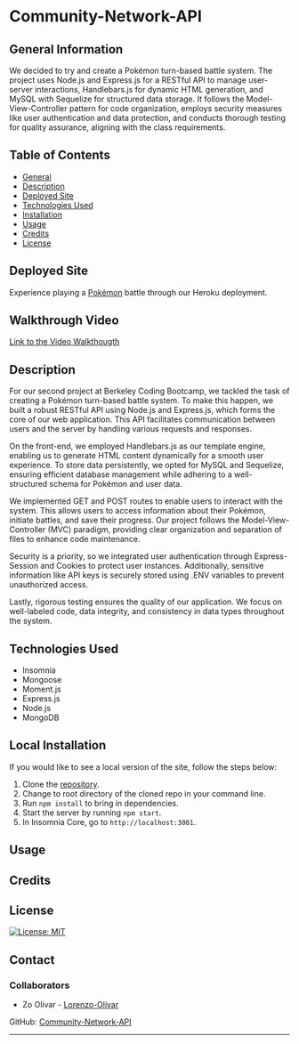 # Community-Network-API

## General Information

We decided to try and create a Pokémon turn-based battle system. The project uses Node.js and Express.js for a RESTful API to manage user-server interactions, Handlebars.js for dynamic HTML generation, and MySQL with Sequelize for structured data storage. It follows the Model-View-Controller pattern for code organization, employs security measures like user authentication and data protection, and conducts thorough testing for quality assurance, aligning with the class requirements.


## Table of Contents

- [General](#general-information)
- [Description](#description)
- [Deployed Site](#deployed-site)
- [Technologies Used](#technologies-used)
- [Installation](#local-installation)
- [Usage](#usage)
- [Credits](#credits)
- [License](#license)

## Deployed Site


Experience playing a [Pokémon](https://poke-fight-poke-dex1-c86d1d43fd89.herokuapp.com/) battle through our Heroku deployment.

## Walkthrough Video 

[Link to the Video Walkthougth](https://drive.google.com/file/d/1xbsX5GkBXMYy_dEqEyU7er7-QS2RAleh/view)

## Description

For our second project at Berkeley Coding Bootcamp, we tackled the task of creating a Pokémon turn-based battle system. To make this happen, we built a robust RESTful API using Node.js and Express.js, which forms the core of our web application. This API facilitates communication between users and the server by handling various requests and responses.

On the front-end, we employed Handlebars.js as our template engine, enabling us to generate HTML content dynamically for a smooth user experience. To store data persistently, we opted for MySQL and Sequelize, ensuring efficient database management while adhering to a well-structured schema for Pokémon and user data.

We implemented GET and POST routes to enable users to interact with the system. This allows users to access information about their Pokémon, initiate battles, and save their progress. Our project follows the Model-View-Controller (MVC) paradigm, providing clear organization and separation of files to enhance code maintenance.

Security is a priority, so we integrated user authentication through Express-Session and Cookies to protect user instances. Additionally, sensitive information like API keys is securely stored using .ENV variables to prevent unauthorized access.

Lastly, rigorous testing ensures the quality of our application. We focus on well-labeled code, data integrity, and consistency in data types throughout the system.

## Technologies Used

- Insomnia
- Mongoose
- Moment.js
- Express.js
- Node.js
- MongoDB

## Local Installation 

If you would like to see a local version of the site, follow the steps below: 

  1. Clone the [repository](https://github.com/Lorenzo-Olivar/Community-Network-API).
  2. Change to root directory of the cloned repo in your command line.
  3. Run `npm install` to bring in dependencies.
  4. Start the server by running `npm start`.
  5. In Insomnia Core, go to `http://localhost:3001`.


## Usage

## Credits

## License

[![License: MIT](https://img.shields.io/badge/NoLicense-blue.svg)](https://opensource.org)

## Contact

### Collaborators

- Zo Olivar - [Lorenzo-Olivar](https://github.com/Lorenzo-Olivar)

GitHub: 
[Community-Network-API](https://github.com/Lorenzo-Olivar/Community-Network-API)


---
